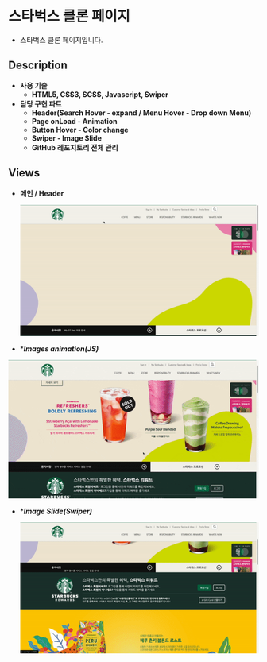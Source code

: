 # 스타벅스 클론 페이지

- 스타벅스 클론 페이지입니다.

## **Description**

- **사용 기술**
    - **HTML5, CSS3, SCSS, Javascript, Swiper**
- **담당 구현 파트**
    - **Header(Search Hover - expand / Menu Hover - Drop down Menu)**
    - **Page onLoad - Animation**
    - **Button Hover - Color change**
    - **Swiper - Image Slide**
    - **GitHub 레포지토리 전체 관리**

## **Views**

- ****메인 / Header****
    
  <p align="center"><img src="https://github.com/DEVZZAME/starbucks-clone/blob/main/sb01.gif?raw=true"/></p>
    

- ****Images animation(JS)***

<p align="center"><img src="https://github.com/DEVZZAME/starbucks-clone/blob/main/sb02.gif?raw=true"/></p>
    

- ****Image Slide(Swiper)***
  <p align="center"><img src="https://github.com/DEVZZAME/starbucks-clone/blob/main/sb03.gif?raw=true"/></p>
